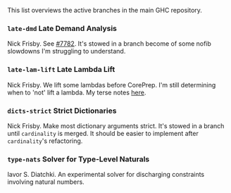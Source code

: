 
This list overviews the active branches in the main GHC repository.


### `late-dmd` Late Demand Analysis



Nick Frisby. See [\#7782](https://gitlab.staging.haskell.org/ghc/ghc/issues/7782). It's stowed in a branch become of some nofib slowdowns I'm struggling to understand.


### `late-lam-lift` Late Lambda Lift



Nick Frisby. We lift some lambdas before CorePrep. I'm still determining when to 'not' lift a lambda. My terse notes [here](late-lam-lift).


### `dicts-strict` Strict Dictionaries



Nick Frisby. Make most dictionary arguments strict. It's stowed in a branch until `cardinality` is merged. It should be easier to implement after `cardinality`'s refactoring.


### `type-nats` Solver for Type-Level Naturals



Iavor S. Diatchki.  An experimental solver for discharging constraints involving natural numbers.


